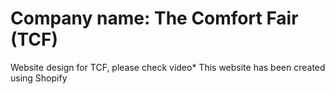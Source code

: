 # Company name: The Comfort Fair (TCF)
Website design for TCF, please check video*
This website has been created using Shopify
